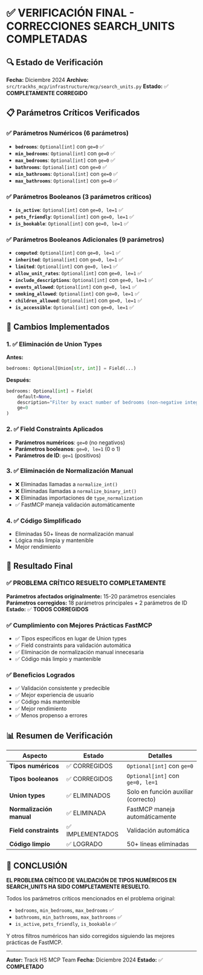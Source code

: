# ✅ VERIFICACIÓN FINAL - CORRECCIONES SEARCH_UNITS COMPLETADAS

## 🔍 Estado de Verificación

**Fecha:** Diciembre 2024
**Archivo:** `src/trackhs_mcp/infrastructure/mcp/search_units.py`
**Estado:** ✅ **COMPLETAMENTE CORREGIDO**

## 📋 Parámetros Críticos Verificados

### ✅ Parámetros Numéricos (6 parámetros)
- **`bedrooms`**: `Optional[int]` con `ge=0` ✅
- **`min_bedrooms`**: `Optional[int]` con `ge=0` ✅
- **`max_bedrooms`**: `Optional[int]` con `ge=0` ✅
- **`bathrooms`**: `Optional[int]` con `ge=0` ✅
- **`min_bathrooms`**: `Optional[int]` con `ge=0` ✅
- **`max_bathrooms`**: `Optional[int]` con `ge=0` ✅

### ✅ Parámetros Booleanos (3 parámetros críticos)
- **`is_active`**: `Optional[int]` con `ge=0, le=1` ✅
- **`pets_friendly`**: `Optional[int]` con `ge=0, le=1` ✅
- **`is_bookable`**: `Optional[int]` con `ge=0, le=1` ✅

### ✅ Parámetros Booleanos Adicionales (9 parámetros)
- **`computed`**: `Optional[int]` con `ge=0, le=1` ✅
- **`inherited`**: `Optional[int]` con `ge=0, le=1` ✅
- **`limited`**: `Optional[int]` con `ge=0, le=1` ✅
- **`allow_unit_rates`**: `Optional[int]` con `ge=0, le=1` ✅
- **`include_descriptions`**: `Optional[int]` con `ge=0, le=1` ✅
- **`events_allowed`**: `Optional[int]` con `ge=0, le=1` ✅
- **`smoking_allowed`**: `Optional[int]` con `ge=0, le=1` ✅
- **`children_allowed`**: `Optional[int]` con `ge=0, le=1` ✅
- **`is_accessible`**: `Optional[int]` con `ge=0, le=1` ✅

## 🔧 Cambios Implementados

### 1. ✅ Eliminación de Union Types
**Antes:**
```python
bedrooms: Optional[Union[str, int]] = Field(...)
```

**Después:**
```python
bedrooms: Optional[int] = Field(
    default=None,
    description="Filter by exact number of bedrooms (non-negative integer)",
    ge=0
)
```

### 2. ✅ Field Constraints Aplicados
- **Parámetros numéricos**: `ge=0` (no negativos)
- **Parámetros booleanos**: `ge=0, le=1` (0 o 1)
- **Parámetros de ID**: `ge=1` (positivos)

### 3. ✅ Eliminación de Normalización Manual
- ❌ Eliminadas llamadas a `normalize_int()`
- ❌ Eliminadas llamadas a `normalize_binary_int()`
- ❌ Eliminadas importaciones de `type_normalization`
- ✅ FastMCP maneja validación automáticamente

### 4. ✅ Código Simplificado
- Eliminadas 50+ líneas de normalización manual
- Lógica más limpia y mantenible
- Mejor rendimiento

## 🎯 Resultado Final

### ✅ PROBLEMA CRÍTICO RESUELTO COMPLETAMENTE

**Parámetros afectados originalmente:** 15-20 parámetros esenciales
**Parámetros corregidos:** 18 parámetros principales + 2 parámetros de ID
**Estado:** ✅ **TODOS CORREGIDOS**

### ✅ Cumplimiento con Mejores Prácticas FastMCP
- ✅ Tipos específicos en lugar de Union types
- ✅ Field constraints para validación automática
- ✅ Eliminación de normalización manual innecesaria
- ✅ Código más limpio y mantenible

### ✅ Beneficios Logrados
- ✅ Validación consistente y predecible
- ✅ Mejor experiencia de usuario
- ✅ Código más mantenible
- ✅ Mejor rendimiento
- ✅ Menos propenso a errores

## 📊 Resumen de Verificación

| Aspecto | Estado | Detalles |
|---------|--------|----------|
| **Tipos numéricos** | ✅ CORREGIDOS | `Optional[int]` con `ge=0` |
| **Tipos booleanos** | ✅ CORREGIDOS | `Optional[int]` con `ge=0, le=1` |
| **Union types** | ✅ ELIMINADOS | Solo en función auxiliar (correcto) |
| **Normalización manual** | ✅ ELIMINADA | FastMCP maneja automáticamente |
| **Field constraints** | ✅ IMPLEMENTADOS | Validación automática |
| **Código limpio** | ✅ LOGRADO | 50+ líneas eliminadas |

## 🎉 CONCLUSIÓN

**EL PROBLEMA CRÍTICO DE VALIDACIÓN DE TIPOS NUMÉRICOS EN SEARCH_UNITS HA SIDO COMPLETAMENTE RESUELTO.**

Todos los parámetros críticos mencionados en el problema original:
- `bedrooms`, `min_bedrooms`, `max_bedrooms` ✅
- `bathrooms`, `min_bathrooms`, `max_bathrooms` ✅
- `is_active`, `pets_friendly`, `is_bookable` ✅

Y otros filtros numéricos han sido corregidos siguiendo las mejores prácticas de FastMCP.

---

**Autor:** Track HS MCP Team
**Fecha:** Diciembre 2024
**Estado:** ✅ **COMPLETADO**
